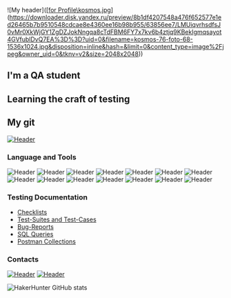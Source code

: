 ![My header]([[for Profile\kosmos.jpg](https://disk.yandex.ru/i/CyH2LQQFjwLiGg)](https://downloader.disk.yandex.ru/preview/8b1df4207548a476f652577e1ed26465b7b9510548cdcae8e4360ee16b98b955/63856ee7/LMUiqvrhsdfsJ0vMr0XkWjGY1ZgDZJokNngqa8cTdFBM6FY7x7kv6b4ztjq9KBekIgmqsayot4GVfublDvQ7EA%3D%3D?uid=0&filename=kosmos-76-foto-68-1536x1024.jpg&disposition=inline&hash=&limit=0&content_type=image%2Fjpeg&owner_uid=0&tknv=v2&size=2048x2048))
## I'm a QA student
## Learning the craft of testing
## My git
[![Header](https://img.shields.io/badge/Github-740055?style=for-the-badge&logo=github&logoColor=8cc4d7)](https://github.com/HakerHunter)

### Language and Tools
![Header](https://img.shields.io/badge/Jira-090909?style=for-the-badge&logo=jira&logoColor=136be1)
![Header](https://img.shields.io/badge/Postman-090909?style=for-the-badge&logo=postman&logoColor=f76935)
![Header](https://img.shields.io/badge/Swagger-090909?style=for-the-badge&logo=swagger&logoColor=7ede2b)
![Header](https://img.shields.io/badge/Github-090909?style=for-the-badge&logo=github&logoColor=8cc4d7)
![Header](https://img.shields.io/badge/AzureDevops-090909?style=for-the-badge&logo=azuredevops&logoColor=0074d0)
![Header](https://img.shields.io/badge/MySQL-090909?style=for-the-badge&logo=mysql&logoColor=00618a)
![Header](https://img.shields.io/badge/MongoDB-090909?style=for-the-badge&logo=mongodb&logoColor=4aa73c)
![Header](https://img.shields.io/badge/DevTools-090909?style=for-the-badge&logo=googlechrome&logoColor=2674f2)
![Header](https://img.shields.io/badge/AndroidStudio-090909?style=for-the-badge&logo=androidstudio&logoColor=3ad07d)
![Header](https://img.shields.io/badge/TestRail-090909?style=for-the-badge&logo=&logoColor=71b556)
![Header](https://img.shields.io/badge/YouTrack-090909?style=for-the-badge&logo=&logoColor=71b556)
![Header](https://img.shields.io/badge/Fiddler-090909?style=for-the-badge&logo=fiddler&logoColor=8cc4d7)
![Header](https://img.shields.io/badge/CharlesProxy-090909?style=for-the-badge&logo=charlesproxy&logoColor=8cc4d7)
![Header](https://img.shields.io/badge/DBeaver-090909?style=for-the-badge)

### Testing Documentation

- [Checklists](https://github.com/artichokeee/checklist)
- [Test-Suites and Test-Cases](https://github.com/artichokeee/test-cases)
- [Bug-Reports](https://github.com/artichokeee/bug-reports)
- [SQL Queries](https://github.com/artichokeee/SQL)
- [Postman Collections](https://github.com/artichokeee/postman)

### Contacts
[![Header](https://img.shields.io/badge/Telegram-740055?style=for-the-badge&logo=telegram&logoColor=31a5db)](https://t.me/KirillTitovA)
[![Header](https://img.shields.io/badge/Linkedin-740055?style=for-the-badge&logo=linkedin&logoColor=0073b1)](https://www.linkedin.com/in/artsiomrusau/)

![HakerHunter GitHub stats](https://github-readme-stats.vercel.app/api?username=hakerhunter&show_icons=true&theme=radical)
